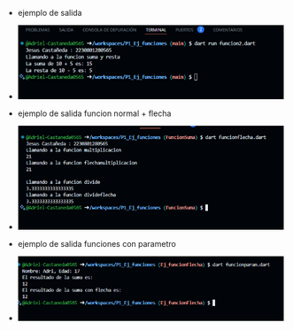* ejemplo de salida
* ![alt text](image.png)

* ejemplo de salida funcion normal + flecha
* ![alt text](image-1.png)

* ejemplo de salida funciones con parametro
* ![alt text](image-2.png)